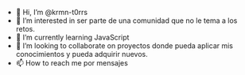 - 👋 Hi, I’m @krmn-t0rrs
- 👀 I’m interested in  ser parte de una comunidad que no le tema a los retos.
- 🌱 I’m currently learning  JavaScript
- 💞️ I’m looking to collaborate on  proyectos donde pueda aplicar mis conocimientos y  pueda adquirir nuevos. 
- 📫 How to reach me  por mensajes 

<!---
krmn-t0rrs/krmn-t0rrs is a ✨ special ✨ repository because its `README.md` (this file) appears on your GitHub profile.
You can click the Preview link to take a look at your changes.
--->
